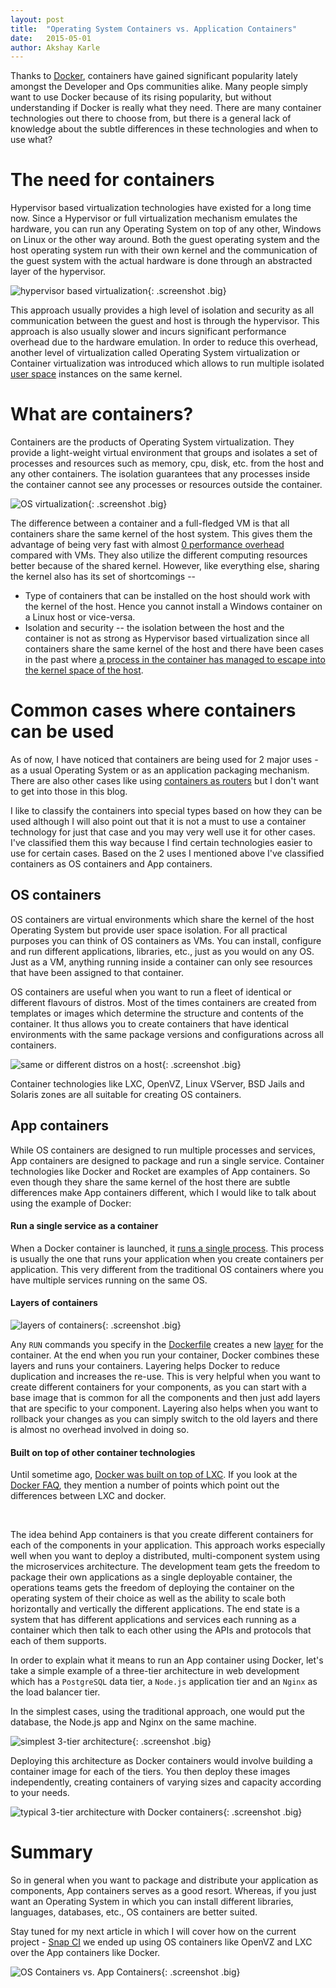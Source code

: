```yaml
---
layout: post
title:  "Operating System Containers vs. Application Containers"
date:   2015-05-01
author: Akshay Karle
---
```


Thanks to [Docker](https://www.docker.com/), containers have gained significant popularity lately amongst the Developer and Ops communities alike. Many people simply want to use Docker because of its rising popularity, but without understanding if Docker is really what they need. There are many container technologies out there to choose from, but there is a general lack of knowledge about the subtle differences in these technologies and when to use what?

# The need for containers

Hypervisor based virtualization technologies have existed for a long time now. Since a Hypervisor or full virtualization mechanism emulates the hardware, you can run any Operating System on top of any other, Windows on Linux or the other way around. Both the guest operating system and the host operating system run with their own kernel and the communication of the guest system with the actual hardware is done through an abstracted layer of the hypervisor.

![hypervisor based virtualization](/assets/images/screenshots/containers/hypervisor-based-virtualization.jpg){: .screenshot .big}

This approach usually provides a high level of isolation and security as all communication between the guest and host is through the hypervisor. This approach is also usually slower and incurs significant performance overhead due to the hardware emulation. In order to reduce this overhead, another level of virtualization called Operating System virtualization or Container virtualization was introduced which allows to run multiple isolated [user space](https://en.wikipedia.org/wiki/User_space) instances on the same kernel.

# What are containers?

Containers are the products of Operating System virtualization. They provide a light-weight virtual environment that groups and isolates a set of processes and resources such as memory, cpu, disk, etc. from the host and any other containers. The isolation guarantees that any processes inside the container cannot see any processes or resources outside the container.

![OS virtualization](/assets/images/screenshots/containers/os-virtualization.jpg){: .screenshot .big}

The difference between a container and a full-fledged VM is that all containers share the same kernel of the host system. This gives them the advantage of being very fast with almost [0 performance overhead](https://en.wikipedia.org/wiki/Operating-system-level_virtualization#Overhead) compared with VMs. They also utilize the different computing resources better because of the shared kernel. However, like everything else, sharing the kernel also has its set of shortcomings --

* Type of containers that can be installed on the host should work with the kernel of the host. Hence you cannot install a Windows container on a Linux host or vice-versa.
* Isolation and security -- the isolation between the host and the container is not as strong as Hypervisor based virtualization since all containers share the same kernel of the host and there have been cases in the past where [a process in the container has managed to escape into the kernel space of the host](https://web.nvd.nist.gov/view/vuln/detail?vulnId=CVE-2014-9357).

# Common cases where containers can be used

As of now, I have noticed that containers are being used for 2 major uses - as a usual Operating System or as an application packaging mechanism. There are also other cases like using [containers as routers](http://www.flockport.com/flockport-labs-use-lxc-containers-as-routers/) but I don't want to get into those in this blog.

I like to classify the containers into special types based on how they can be used although I will also point out that it is not a must to use a container technology for just that case and you may very well use it for other cases. I've classified them this way because I find certain technologies easier to use for certain cases. Based on the 2 uses I mentioned above I've classified containers as OS containers and App containers.

## OS containers

OS containers are virtual environments which share the kernel of the host Operating System but provide user space isolation. For all practical purposes you can think of OS containers as VMs. You can install, configure and run different applications, libraries, etc., just as you would on any OS. Just as a VM, anything running inside a container can only see resources that have been assigned to that container.

OS containers are useful when you want to run a fleet of identical or different flavours of distros. Most of the times containers are created from templates or images which determine the structure and contents of the container. It thus allows you to create containers that have identical environments with the same package versions and configurations across all containers.

![same or different distros on a host](/assets/images/screenshots/containers/os-containers.jpg){: .screenshot .big}

Container technologies like LXC, OpenVZ, Linux VServer, BSD Jails and Solaris zones are all suitable for creating OS containers.

## App containers

While OS containers are designed to run multiple processes and services, App containers are designed to package and run a single service. Container technologies like Docker and Rocket are examples of App containers. So even though they share the same kernel of the host there are subtle differences make App containers different, which I would like to talk about using the example of Docker:

#### Run a single service as a container

When a Docker container is launched, it [runs a single process](https://docs.docker.com/reference/run/). This process is usually the one that runs your application when you create containers per application. This very different from the traditional OS containers where you have multiple services running on the same OS.

#### Layers of containers

![layers of containers](/assets/images/screenshots/containers/docker-layers.png){: .screenshot .big}

Any `RUN` commands you specify in the [Dockerfile](https://docs.docker.com/reference/builder/) creates a new [layer](https://docs.docker.com/terms/layer/) for the container. At the end when you run your container, Docker combines these layers and runs your containers. Layering helps Docker to reduce duplication and increases the re-use. This is very helpful when you want to create different containers for your components, as you can start with a base image that is common for all the components and then just add layers that are specific to your component. Layering also helps when you want to rollback your changes as you can simply switch to the old layers and there is almost no overhead involved in doing so.

#### Built on top of other container technologies

Until sometime ago, [Docker was built on top of LXC](http://www.infoq.com/news/2014/03/docker_0_9). If you look at the [Docker FAQ](https://docs.docker.com/faq/), they mention a number of points which point out the differences between LXC and docker.

<br/>

The idea behind App containers is that you create different containers for each of the components in your application. This approach works especially well when you want to deploy a distributed, multi-component system using the microservices architecture. The development team gets the freedom to package their own applications as a single deployable container, the operations teams gets the freedom of deploying the container on the operating system of their choice as well as the ability to scale both horizontally and vertically the different applications. The end state is a system that has different applications and services each running as a container which then talk to each other using the APIs and protocols that each of them supports.

In order to explain what it means to run an App container using Docker, let's take a simple example of a three-tier architecture in web development which has a `PostgreSQL` data tier, a `Node.js` application tier and an `Nginx` as the load balancer tier.

In the simplest cases, using the traditional approach, one would put the database, the Node.js app and Nginx on the same machine.

![simplest 3-tier architecture](/assets/images/screenshots/containers/simplest-3-tier-architecture.jpg){: .screenshot .big}

Deploying this architecture as Docker containers would involve building a container image for each of the tiers. You then deploy these images independently, creating containers of varying sizes and capacity according to your needs.

![typical 3-tier architecture with Docker containers](/assets/images/screenshots/containers/3-tier-architecture-using-docker.jpg){: .screenshot .big}

# Summary

So in general when you want to package and distribute your application as components, App containers serves as a good resort. Whereas, if you just want an Operating System in which you can install different libraries, languages, databases, etc., OS containers are better suited.

Stay tuned for my next article in which I will cover how on the current project - [Snap CI](https://snap-ci.com) we ended up using OS containers like OpenVZ and LXC over the App containers like Docker.

![OS Containers vs. App Containers](/assets/images/screenshots/containers/os-vs-app-containers.jpg){: .screenshot .big}

